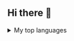 ## Hi there 👋


<details>
<summary>My top languages</summary>

| Rank | Languages |
|-----:|-----------|
|     1| Python    |
|     2| SQL  |
|     3| TDL   |

</details>
<!--
**sangavi-mahesh/sangavi-mahesh** is a ✨ _special_ ✨ repository because its `README.md` (this file) appears on your GitHub profile.

Here are some ideas to get you started:

- 🔭 I’m currently working on ...
- 🌱 I’m currently learning ...
- 👯 I’m looking to collaborate on ...
- 🤔 I’m looking for help with ...
- 💬 Ask me about ...
- 📫 How to reach me: ...
- 😄 Pronouns: ...
- ⚡ Fun fact: ...
-->
